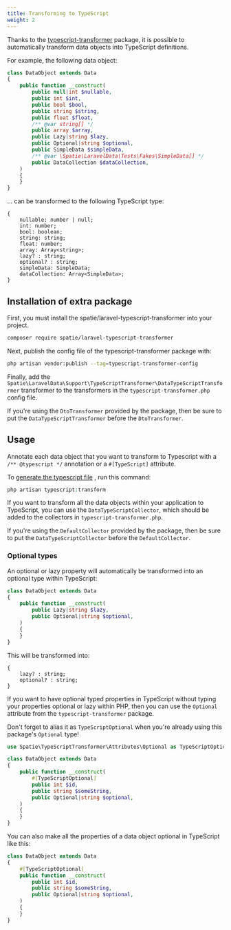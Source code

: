 ```yaml
---
title: Transforming to TypeScript
weight: 2
---
```


Thanks to the [typescript-transformer](https://spatie.be/docs/typescript-transformer) package, it is possible to
automatically transform data objects into TypeScript definitions.

For example, the following data object:

```php
class DataObject extends Data
{
    public function __construct(
        public null|int $nullable,
        public int $int,
        public bool $bool,
        public string $string,
        public float $float,
        /** @var string[] */
        public array $array,
        public Lazy|string $lazy,
        public Optional|string $optional,
        public SimpleData $simpleData,
        /** @var \Spatie\LaravelData\Tests\Fakes\SimpleData[] */
        public DataCollection $dataCollection,
    )
    {
    }
}
```

... can be transformed to the following TypeScript type:

```tsx
{
    nullable: number | null;
    int: number;
    bool: boolean;
    string: string;
    float: number;
    array: Array<string>;
    lazy? : string;
    optional? : string;
    simpleData: SimpleData;
    dataCollection: Array<SimpleData>;
}
```

## Installation of extra package

First, you must install the spatie/laravel-typescript-transformer into your project.

```bash
composer require spatie/laravel-typescript-transformer
```

Next, publish the config file of the typescript-transformer package with:

```bash
php artisan vendor:publish --tag=typescript-transformer-config
```

Finally, add the `Spatie\LaravelData\Support\TypeScriptTransformer\DataTypeScriptTransformer` transformer to the
transformers in the `typescript-transformer.php` config file. 

If you're using the `DtoTransformer` provided by the package, then be sure to put the `DataTypeScriptTransformer` before the `DtoTransformer`.

## Usage

Annotate each data object that you want to transform to Typescript with a `/** @typescript */` annotation or
a `#[TypeScript]` attribute.

To [generate the typescript file](https://spatie.be/docs/typescript-transformer/v2/laravel/executing-the-transform-command)
, run this command:

```php
php artisan typescript:transform
```

If you want to transform all the data objects within your application to TypeScript, you can use
the `DataTypeScriptCollector`, which should be added to the collectors in `typescript-transformer.php`.

If you're using the `DefaultCollector` provided by the package, then be sure to put the `DataTypeScriptCollector` before the `DefaultCollector`.

### Optional types

An optional or lazy property will automatically be transformed into an optional type within TypeScript:

```php
class DataObject extends Data
{
    public function __construct(
        public Lazy|string $lazy,
        public Optional|string $optional,
    )
    {
    }
}
```

This will be transformed into:

```tsx
{
    lazy? : string;
    optional? : string;
}
```

If you want to have optional typed properties in TypeScript without typing your properties optional or lazy within PHP,
then you can use the `Optional` attribute from the `typescript-transformer` package.

Don't forget to alias it as `TypeScriptOptional` when you're already using this package's `Optional` type!

```php
use Spatie\TypeScriptTransformer\Attributes\Optional as TypeScriptOptional;

class DataObject extends Data
{
    public function __construct(
        #[TypeScriptOptional]
        public int $id,
        public string $someString,
        public Optional|string $optional,
    )
    {
    }
}
```

You can also make all the properties of a data object optional in TypeScript like this:

```php
class DataObject extends Data
{
    #[TypeScriptOptional]
    public function __construct(
        public int $id,
        public string $someString,
        public Optional|string $optional,
    )
    {
    }
}
```
